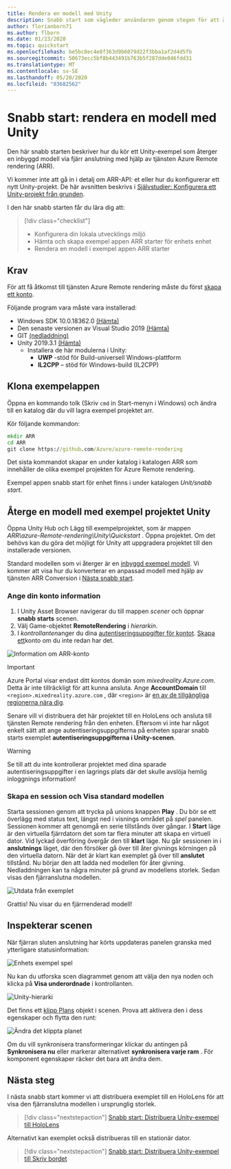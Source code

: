 ```yaml
---
title: Rendera en modell med Unity
description: Snabb start som vägleder användaren genom stegen för att återge en modell
author: florianborn71
ms.author: flborn
ms.date: 01/23/2020
ms.topic: quickstart
ms.openlocfilehash: be5bc8ec4e8f363d9b6079d22f3bba1af2d4d5fb
ms.sourcegitcommit: 50673ecc5bf8b443491b763b5f287dde046fdd31
ms.translationtype: MT
ms.contentlocale: sv-SE
ms.lasthandoff: 05/20/2020
ms.locfileid: "83682562"
---
```

# <a name="quickstart-render-a-model-with-unity"></a>Snabb start: rendera en modell med Unity

Den här snabb starten beskriver hur du kör ett Unity-exempel som återger en inbyggd modell via fjärr anslutning med hjälp av tjänsten Azure Remote rendering (ARR).

Vi kommer inte att gå in i detalj om ARR-API: et eller hur du konfigurerar ett nytt Unity-projekt. De här avsnitten beskrivs i [Självstudier: Konfigurera ett Unity-projekt från grunden](../tutorials/unity/project-setup.md).

I den här snabb starten får du lära dig att:
> [!div class="checklist"]
>
>* Konfigurera din lokala utvecklings miljö
>* Hämta och skapa exempel appen ARR starter för enhets enhet
>* Rendera en modell i exempel appen ARR starter

## <a name="prerequisites"></a>Krav

För att få åtkomst till tjänsten Azure Remote rendering måste du först [skapa ett konto](../how-tos/create-an-account.md).

Följande program vara måste vara installerad:

* Windows SDK 10.0.18362.0 [(Hämta)](https://developer.microsoft.com/windows/downloads/windows-10-sdk)
* Den senaste versionen av Visual Studio 2019 [(Hämta)](https://visualstudio.microsoft.com/vs/older-downloads/)
* GIT [(nedladdning)](https://git-scm.com/downloads)
* Unity 2019.3.1 [(Hämta)](https://unity3d.com/get-unity/download)
  * Installera de här modulerna i Unity:
    * **UWP** -stöd för Build-universell Windows-plattform
    * **IL2CPP** – stöd för Windows-build (IL2CPP)

## <a name="clone-the-sample-app"></a>Klona exempelappen

Öppna en kommando tolk (Skriv `cmd` in Start-menyn i Windows) och ändra till en katalog där du vill lagra exempel projektet arr.

Kör följande kommandon:

```cmd
mkdir ARR
cd ARR
git clone https://github.com/Azure/azure-remote-rendering
```

Det sista kommandot skapar en under katalog i katalogen ARR som innehåller de olika exempel projekten för Azure Remote rendering.

Exempel appen snabb start för enhet finns i under katalogen *Unit/snabb start*.

## <a name="rendering-a-model-with-the-unity-sample-project"></a>Återge en modell med exempel projektet Unity

Öppna Unity Hub och Lägg till exempelprojektet, som är mappen *ARR\azure-Remote-rendering\Unity\Quickstart* .
Öppna projektet. Om det behövs kan du göra det möjligt för Unity att uppgradera projektet till den installerade versionen.

Standard modellen som vi återger är en [inbyggd exempel modell](../samples/sample-model.md). Vi kommer att visa hur du konverterar en anpassad modell med hjälp av tjänsten ARR Conversion i [Nästa snabb start](convert-model.md).

### <a name="enter-your-account-info"></a>Ange din konto information

1. I Unity Asset Browser navigerar du till mappen *scener* och öppnar **snabb starts** scenen.
1. Välj Game-objektet **RemoteRendering** i *hierarkin*.
1. I *kontrollanten*anger du dina [autentiseringsuppgifter för kontot](../how-tos/create-an-account.md). [Skapa ett](../how-tos/create-an-account.md)konto om du inte redan har det.

![Information om ARR-konto](./media/arr-sample-account-info.png)

> [!IMPORTANT]
> Azure Portal visar endast ditt kontos domän som *mixedreality.Azure.com*. Detta är inte tillräckligt för att kunna ansluta.
> Ange **AccountDomain** till `<region>.mixedreality.azure.com` , där `<region>` är [en av de tillgängliga regionerna nära dig](../reference/regions.md).

Senare vill vi distribuera det här projektet till en HoloLens och ansluta till tjänsten Remote rendering från den enheten. Eftersom vi inte har något enkelt sätt att ange autentiseringsuppgifterna på enheten sparar snabb starts exemplet **autentiseringsuppgifterna i Unity-scenen**.

> [!WARNING]
> Se till att du inte kontrollerar projektet med dina sparade autentiseringsuppgifter i en lagrings plats där det skulle avslöja hemlig inloggnings information!

### <a name="create-a-session-and-view-the-default-model"></a>Skapa en session och Visa standard modellen

Starta sessionen genom att trycka på unions knappen **Play** . Du bör se ett överlägg med status text, längst ned i visnings området på *spel* panelen. Sessionen kommer att genomgå en serie tillstånds över gångar. I **Start** läge är den virtuella fjärrdatorn det som tar flera minuter att skapa en virtuell dator. Vid lyckad överföring övergår den till **klart** läge. Nu går sessionen in i **anslutnings** läget, där den försöker gå över till åter givnings körningen på den virtuella datorn. När det är klart kan exemplet gå över till **anslutet** tillstånd. Nu börjar den att ladda ned modellen för åter givning. Nedladdningen kan ta några minuter på grund av modellens storlek. Sedan visas den fjärranslutna modellen.

![Utdata från exemplet](media/arr-sample-output.png)

Grattis! Nu visar du en fjärrrenderad modell!

## <a name="inspecting-the-scene"></a>Inspekterar scenen

När fjärran sluten anslutning har körts uppdateras panelen granska med ytterligare statusinformation:

![Enhets exempel spel](./media/arr-sample-configure-session-running.png)

Nu kan du utforska scen diagrammet genom att välja den nya noden och klicka på **Visa underordnade** i kontrollanten.

![Unity-hierarki](./media/unity-hierarchy.png)

Det finns ett [klipp Plans](../overview/features/cut-planes.md) objekt i scenen. Prova att aktivera den i dess egenskaper och flytta den runt:

![Ändra det klippta planet](media/arr-sample-unity-cutplane.png)

Om du vill synkronisera transformeringar klickar du antingen på **Synkronisera nu** eller markerar alternativet **synkronisera varje ram** . För komponent egenskaper räcker det bara att ändra dem.

## <a name="next-steps"></a>Nästa steg

I nästa snabb start kommer vi att distribuera exemplet till en HoloLens för att visa den fjärranslutna modellen i ursprunglig storlek.

> [!div class="nextstepaction"]
> [Snabb start: Distribuera Unity-exempel till HoloLens](deploy-to-hololens.md)

Alternativt kan exemplet också distribueras till en stationär dator.

> [!div class="nextstepaction"]
> [Snabb start: Distribuera Unity-exempel till Skriv bordet](deploy-to-desktop.md)